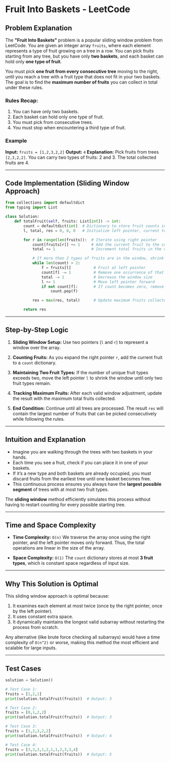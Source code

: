 # Fruit Into Baskets - LeetCode

## Problem Explanation

The **"Fruit Into Baskets"** problem is a popular sliding window problem from LeetCode. You are given an integer array `fruits`, where each element represents a type of fruit growing on a tree in a row. You can pick fruits starting from any tree, but you have only **two baskets**, and each basket can hold only **one type of fruit**.

You must pick **one fruit from every consecutive tree** moving to the right, until you reach a tree with a fruit type that does not fit in your two baskets. The goal is to find the **maximum number of fruits** you can collect in total under these rules.

### Rules Recap:

1. You can have only two baskets.
2. Each basket can hold only one type of fruit.
3. You must pick from consecutive trees.
4. You must stop when encountering a third type of fruit.

### Example

**Input:** `fruits = [1,2,3,2,2]`
**Output:** `4`
**Explanation:** Pick fruits from trees `[2,3,2,2]`. You can carry two types of fruits: 2 and 3. The total collected fruits are 4.

---

## Code Implementation (Sliding Window Approach)

```python
from collections import defaultdict
from typing import List

class Solution:
    def totalFruit(self, fruits: List[int]) -> int:
        count = defaultdict(int)  # Dictionary to store fruit counts in the current window
        l, total, res = 0, 0, 0   # Initialize left pointer, current total fruits, and result

        for r in range(len(fruits)):  # Iterate using right pointer
            count[fruits[r]] += 1     # Add the current fruit to the count
            total += 1                # Increment total fruits in the current window

            # If more than 2 types of fruits are in the window, shrink it from the left
            while len(count) > 2:
                f = fruits[l]          # Fruit at left pointer
                count[f] -= 1          # Remove one occurrence of that fruit
                total -= 1             # Decrease the window size
                l += 1                 # Move left pointer forward
                if not count[f]:       # If count becomes zero, remove it from dictionary
                    count.pop(f)

            res = max(res, total)      # Update maximum fruits collected

        return res
```

---

## Step-by-Step Logic

1. **Sliding Window Setup:**
   Use two pointers (`l` and `r`) to represent a window over the array.

2. **Counting Fruits:**
   As you expand the right pointer `r`, add the current fruit to a `count` dictionary.

3. **Maintaining Two Fruit Types:**
   If the number of unique fruit types exceeds two, move the left pointer `l` to shrink the window until only two fruit types remain.

4. **Tracking Maximum Fruits:**
   After each valid window adjustment, update the result with the maximum total fruits collected.

5. **End Condition:**
   Continue until all trees are processed. The result `res` will contain the largest number of fruits that can be picked consecutively while following the rules.

---

## Intuition and Explanation

* Imagine you are walking through the trees with two baskets in your hands.
* Each time you see a fruit, check if you can place it in one of your baskets.
* If it’s a new type and both baskets are already occupied, you must discard fruits from the earliest tree until one basket becomes free.
* This continuous process ensures you always have the **largest possible segment** of trees with at most two fruit types.

The **sliding window** method efficiently simulates this process without having to restart counting for every possible starting tree.

---

## Time and Space Complexity

* **Time Complexity:** `O(n)`
  We traverse the array once using the right pointer, and the left pointer moves only forward. Thus, the total operations are linear in the size of the array.

* **Space Complexity:** `O(1)`
  The `count` dictionary stores at most **3 fruit types**, which is constant space regardless of input size.

---

## Why This Solution is Optimal

This sliding window approach is optimal because:

1. It examines each element at most twice (once by the right pointer, once by the left pointer).
2. It uses constant extra space.
3. It dynamically maintains the longest valid subarray without restarting the process from scratch.

Any alternative (like brute force checking all subarrays) would have a time complexity of `O(n^2)` or worse, making this method the most efficient and scalable for large inputs.

---

## Test Cases

```python
solution = Solution()

# Test Case 1:
fruits = [1,2,1]
print(solution.totalFruit(fruits))  # Output: 3

# Test Case 2:
fruits = [0,1,2,2]
print(solution.totalFruit(fruits))  # Output: 3

# Test Case 3:
fruits = [1,2,3,2,2]
print(solution.totalFruit(fruits))  # Output: 4

# Test Case 4:
fruits = [3,3,3,1,2,1,1,2,3,3,4]
print(solution.totalFruit(fruits))  # Output: 5
```